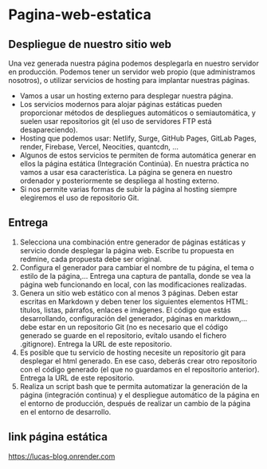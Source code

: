 # Pagina-web-estatica

## Despliegue de nuestro sitio web

Una vez generada nuestra página podemos desplegarla en nuestro servidor en producción. Podemos tener un servidor web propio (que administramos nosotros), o utilizar servicios de hosting para implantar nuestras páginas.

  - Vamos a usar un hosting externo para desplegar nuestra página.
  - Los servicios modernos para alojar páginas estáticas pueden proporcionar métodos de despliegues automáticos o semiautomática, y suelen usar repositorios git (el uso de servidores FTP está desapareciendo).
  - Hosting que podemos usar: Netlify, Surge, GitHub Pages, GitLab Pages, render, Firebase, Vercel, Neocities, quantcdn, …
  - Algunos de estos servicios te permiten de forma automática generar en ellos la página estática (Integración Continúa). En nuestra práctica no vamos a usar esa característica. La página se genera en nuestro ordenador y posteriormente se despliega al hosting externo.
  - Si nos permite varias formas de subir la página al hosting siempre elegiremos el uso de repositorio Git.



## Entrega

1. Selecciona una combinación entre generador de páginas estáticas y servicio donde desplegar la página web. Escribe tu propuesta en redmine, cada propuesta debe ser original.
2. Configura el generador para cambiar el nombre de tu página, el tema o estilo de la página,… Entrega una captura de pantalla, donde se vea la página web funcionando en local, con las modificaciones realizadas.
3. Genera un sitio web estático con al menos 3 páginas. Deben estar escritas en Markdown y deben tener los siguientes elementos HTML: títulos, listas, párrafos, enlaces e imágenes. El código que estás desarrollando, configuración del generador, páginas en markdown,… debe estar en un repositorio Git (no es necesario que el código generado se guarde en el repositorio, evítalo usando el fichero .gitignore). Entrega la URL de este repositorio.
4. Es posible que tu servicio de hosting necesite un repositorio git para desplegar el html generado. En ese caso, deberás crear otro repositorio con el código generado (el que no guardamos en el repositorio anterior). Entrega la URL de este repositorio.
5. Realiza un script bash que te permita automatizar la generación de la página (integración continua) y el despliegue automático de la página en el entorno de producción, después de realizar un cambio de la página en el entorno de desarrollo.


## link página estática

https://lucas-blog.onrender.com
